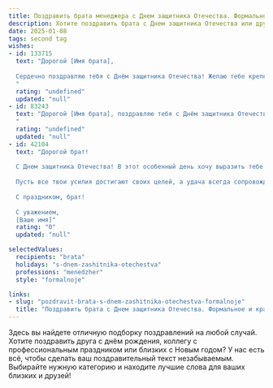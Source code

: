 ```yaml
---
title: Поздравить брата менеджера с Днем защитника Отечества. Формальное и красивое
description: Хотите поздравить брата с Днем защитника Отечества или другим праздником? Наш ИИ создаст незабываемое поздравление, а вы обязательно выделитесь среди других.  
date: 2025-01-08
tags: second tag
wishes:
- id: 133715
  text: "Дорогой [Имя брата],
  
  Сердечно поздравляю тебя с Днём защитника Отечества! Желаю тебе крепкого здоровья, успехов в твоей непростой, но важной работе менеджера, благополучия и всего самого наилучшего. Пусть твоя жизнь будет наполнена радостью, счастьем и уверенностью в завтрашнем дне.  Будь сильным и мужественным,  гордостью для нашей семьи.
  "
  rating: "undefined"
  updated: "null"
- id: 83243
  text: "Дорогой [Имя брата], поздравляю тебя с Днём защитника Отечества!  Желаю тебе крепкого здоровья, успехов в твоей профессиональной деятельности менеджера, благополучия и  всего самого наилучшего. Пусть каждый день будет наполнен радостью и уверенностью в завтрашнем дне. С праздником!
  "
  rating: "undefined"
  updated: "null"
- id: 42104
  text: "Дорогой брат!
  
  С Днем защитника Отечества! В этот особенный день хочу выразить тебе искреннюю благодарность и уважение за твою преданность и труд, который ты вкладываешь в свою профессию. Как менеджер, ты являешься настоящим примером для подражания, проявляя лидерские качества и ответственность в каждом начинании.
  
  Пусть все твои усилия достигают своих целей, а удача всегда сопровождает на пути к новым вершинам. Желаю здоровья, вдохновения и карьерного роста! Ты — опора для своей семьи и надежда для друзей.
  
  С праздником, брат!
  
  С уважением,
  [Ваше имя]"
  rating: "0"
  updated: "null"

selectedValues:
  recipients: "brata"
  holidays: "s-dnem-zashitnika-otechestva"
  professions: "menedzher"
  style: "formalnoje"

links:
- slug: "pozdravit-brata-s-dnem-zashitnika-otechestva-formalnoje"
  title: "Поздравить брата с Днем защитника Отечества. Формальное и красивое"
---
```


Здесь вы найдете отличную подборку поздравлений на любой случай. 
Хотите поздравить друга с днём рождения, коллегу с профессиональным праздником или близких с Новым годом? У нас есть всё, чтобы сделать ваш поздравительный текст незабываемым. Выбирайте нужную категорию и находите лучшие слова для ваших близких и друзей!
